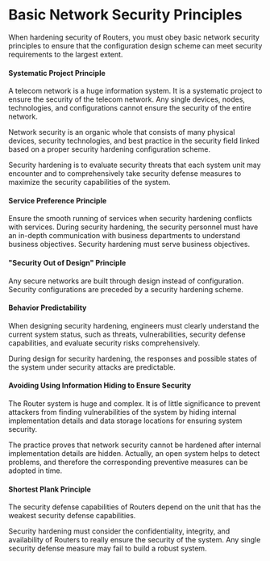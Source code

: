 Basic Network Security Principles
=================================

When hardening security of Routers, you must obey basic network security principles to ensure that the configuration design scheme can meet security requirements to the largest extent.

#### Systematic Project Principle

A telecom network is a huge information system. It is a systematic project to ensure the security of the telecom network. Any single devices, nodes, technologies, and configurations cannot ensure the security of the entire network.

Network security is an organic whole that consists of many physical devices, security technologies, and best practice in the security field linked based on a proper security hardening configuration scheme.

Security hardening is to evaluate security threats that each system unit may encounter and to comprehensively take security defense measures to maximize the security capabilities of the system.


#### Service Preference Principle

Ensure the smooth running of services when security hardening conflicts with services. During security hardening, the security personnel must have an in-depth communication with business departments to understand business objectives. Security hardening must serve business objectives.


#### "Security Out of Design" Principle

Any secure networks are built through design instead of configuration. Security configurations are preceded by a security hardening scheme.


#### Behavior Predictability

When designing security hardening, engineers must clearly understand the current system status, such as threats, vulnerabilities, security defense capabilities, and evaluate security risks comprehensively.

During design for security hardening, the responses and possible states of the system under security attacks are predictable.


#### Avoiding Using Information Hiding to Ensure Security

The Router system is huge and complex. It is of little significance to prevent attackers from finding vulnerabilities of the system by hiding internal implementation details and data storage locations for ensuring system security.

The practice proves that network security cannot be hardened after internal implementation details are hidden. Actually, an open system helps to detect problems, and therefore the corresponding preventive measures can be adopted in time.


#### Shortest Plank Principle

The security defense capabilities of Routers depend on the unit that has the weakest security defense capabilities.

Security hardening must consider the confidentiality, integrity, and availability of Routers to really ensure the security of the system. Any single security defense measure may fail to build a robust system.